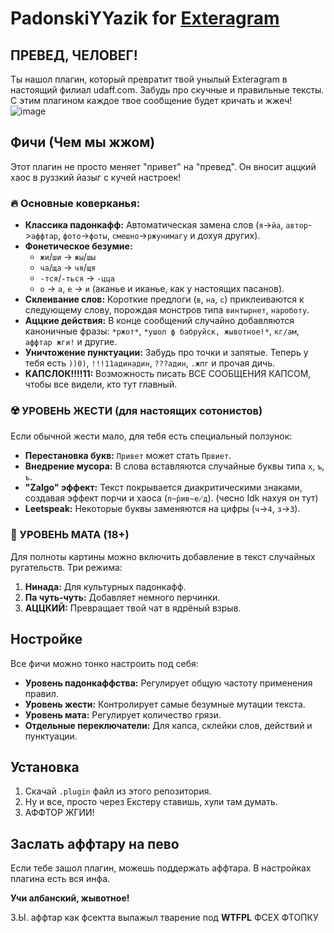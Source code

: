 # PadonskiYYazik for **[Exteragram](https://exteragram.app/)**

## ПРЕВЕД, ЧЕЛОВЕГ!

Ты нашол плагин, который превратит твой унылый Exteragram в настоящий филиал udaff.com. Забудь про скучные и правильные тексты. С этим плагином каждое твое сообщение будет кричать и жжеч!
![image](https://github.com/user-attachments/assets/f36c4c99-1f10-4337-ad1f-b821d6177bb3)


## Фичи (Чем мы жжом)

Этот плагин не просто меняет "привет" на "превед". Он вносит аццкий хаос в руззкий йазыг с кучей настроек!

### 🔥 Основные коверканья:

-   **Классика падонкафф:** Автоматическая замена слов (`я`->`йа`, `автор`->`аффтар`, `фото`->`фоты`, `смешно`->`ржунимагу` и дохуя других).
-   **Фонетическое безумие:**
    -   `жи`/`ши` -> `жы`/`шы`
    -   `ча`/`ща` -> `чя`/`щя`
    -   `-тся`/`-ться` -> `-цца`
    -   `о` -> `а`, `е` -> `и` (аканье и иканье, как у настоящих пасанов).
-   **Склеивание слов:** Короткие предлоги (`в`, `на`, `с`) приклеиваются к следующему слову, порождая монстров типа `винтырнет`, `нароботу`.
-   **Аццкие действия:** В конце сообщений случайно добавляются каноничные фразы: `*ржот*`, `*ушол ф бабруйск, жывотное!*`, `кг/ам`, `аффтар жги!` и другие.
-   **Уничтожение пунктуации:** Забудь про точки и запятые. Теперь у тебя есть `))0)`, `!!!11адинадин`, `???адин`, `.жпг` и прочая дичь.
-   **КАПСЛОК!!!!11:** Возможность писать ВСЕ СООБЩЕНИЯ КАПСОМ, чтобы все видели, кто тут главный.

### ☢️ УРОВЕНЬ ЖЕСТИ (для настоящих сотонистов)

Если обычной жести мало, для тебя есть специальный ползунок:

-   **Перестановка букв:** `Привет` может стать `Првиет`.
-   **Внедрение мусора:** В слова вставляются случайные буквы типа `х`, `ъ`, `ь`.
-   **"Zalgo" эффект:** Текст покрывается диакритическими знаками, создавая эффект порчи и хаоса (`п̴р̕ив̴е̸д`). 
      (чесно Idk нахуя он тут)
-   **Leetspeak:** Некоторые буквы заменяются на цифры (`ч`->`4`, `з`->`3`).

### 🔞 УРОВЕНЬ МАТА (18+)

Для полноты картины можно включить добавление в текст случайных ругательств. Три режима:
1.  **Нинада:** Для культурных падонкафф.
2.  **Па чуть-чуть:** Добавляет немного перчинки.
3.  **АЦЦКИЙ:** Превращает твой чат в ядрёный взрыв.

## Ностройке

Все фичи можно тонко настроить под себя:

-   **Уровень падонкаффства:** Регулирует общую частоту применения правил.
-   **Уровень жести:** Контролирует самые безумные мутации текста.
-   **Уровень мата:** Регулирует количество грязи.
-   **Отдельные переключатели:** Для капса, склейки слов, действий и пунктуации.

## Установка

1.  Скачай `.plugin` файл из этого репозитория.
2.  Ну и все, просто через Екстеру ставишь, хули там думать.
3.  АФФТОР ЖГИИ!

## Заслать аффтару на пево

Если тебе зашол плагин, можешь поддержать аффтара. В настройках плагина есть вся инфа.

**Учи албанский, жывотное!**

З.Ы. аффтар как фсектта вылажыл тварение под **WTFPL** ФСЕХ ФТОПКУ
